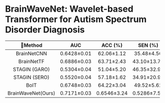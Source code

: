 # BrainWaveNet: Wavelet-based Transformer for Autism Spectrum Disorder Diagnosis

| Method | AUC | ACC (%) | SEN (%) | SPC (%) |
| :---: | :---: | :---: | :---: | :---: |
| BrainNetCNN  | 0.6428±0.01 | 62.06±1.12 | 35.48±4.56 | 82.36±3.25 |
| BrainNetTF   | 0.6886±0.03 | 63.71±2.43 | 43.10±13.71 | 79.45±10.65 |
| STAGIN (GARO)| 0.5304±0.04 | 51.04±5.20 | 46.35±32.98 | 54.77±30.53 |
| STAGIN (SERO)| 0.5520±0.04 | 57.18±1.62 | 34.91±20.96 | 74.28±13.70 |
| BoIT| 0.6748±0.03 | 64.22±3.04 | 49.52±5.62 | 75.45±1.11 |
| BrainWaveNet(Ours) | 0.7171±0.03 | 0.6546±3.24 | 0.5286±7.56 | 0.7509±5.63 |

